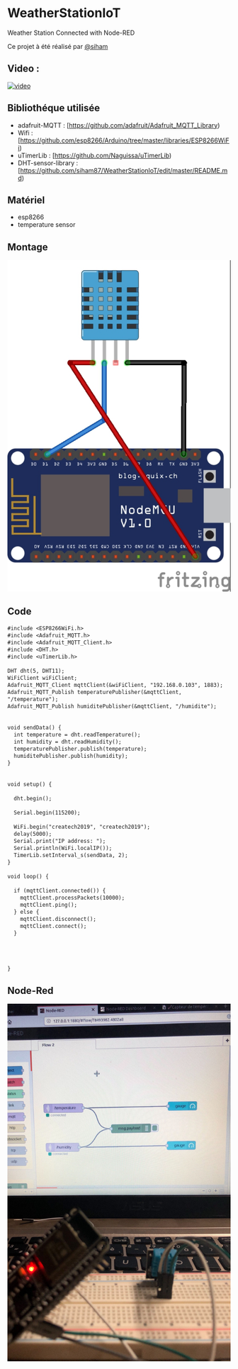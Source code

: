 # WeatherStationIoT

Weather Station Connected with Node-RED

Ce projet à été réalisé par [@siham](https://github.com/siham87) 
## Video :
[![video](https://img.youtube.com/vi/DZRN9IsLjPY/0.jpg)](https://www.youtube.com/watch?v=DZRN9IsLjPY)


## **Bibliothéque utilisée**
+ adafruit-MQTT : [https://github.com/adafruit/Adafruit_MQTT_Library)
+ Wifi : [https://github.com/esp8266/Arduino/tree/master/libraries/ESP8266WiFi)
+ uTimerLib : [https://github.com/Naguissa/uTimerLib)
+ DHT-sensor-library : [https://github.com/siham87/WeatherStationIoT/edit/master/README.md)

## **Matériel**
+ esp8266
+ temperature sensor


## **Montage**

![schema : ](weatherstation.jpg)

## **Code**

```
#include <ESP8266WiFi.h>
#include <Adafruit_MQTT.h>
#include <Adafruit_MQTT_Client.h>
#include <DHT.h>
#include <uTimerLib.h>

DHT dht(5, DHT11);
WiFiClient wiFiClient;
Adafruit_MQTT_Client mqttClient(&wiFiClient, "192.168.0.103", 1883);
Adafruit_MQTT_Publish temperaturePublisher(&mqttClient, "/temperature");
Adafruit_MQTT_Publish humiditePublisher(&mqttClient, "/humidite");


void sendData() {
  int temperature = dht.readTemperature();
  int humidity = dht.readHumidity();
  temperaturePublisher.publish(temperature);
  humiditePublisher.publish(humidity);
}


void setup() {

  dht.begin();
  
  Serial.begin(115200);

  WiFi.begin("createch2019", "createch2019");
  delay(5000);
  Serial.print("IP address: ");
  Serial.println(WiFi.localIP());
  TimerLib.setInterval_s(sendData, 2);
}

void loop() {

  if (mqttClient.connected()) {
    mqttClient.processPackets(10000);
    mqttClient.ping();
  } else {
    mqttClient.disconnect();
    mqttClient.connect();
  }


 

}
```
## **Node-Red**

![photo: ](weatherstationnode-red.jpg)
